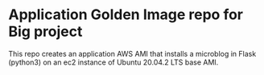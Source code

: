 # Application Golden Image repo for Big project

This repo creates an application AWS AMI that installs a microblog in Flask (python3) on an ec2 instance of Ubuntu 20.04.2 LTS base AMI.


